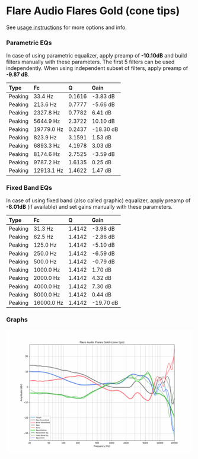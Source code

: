 # Flare Audio Flares Gold (cone tips)
See [usage instructions](https://github.com/jaakkopasanen/AutoEq#usage) for more options and info.

### Parametric EQs
In case of using parametric equalizer, apply preamp of **-10.10dB** and build filters manually
with these parameters. The first 5 filters can be used independently.
When using independent subset of filters, apply preamp of **-9.87 dB**.

| Type    | Fc         |      Q | Gain      |
|:--------|:-----------|:-------|:----------|
| Peaking | 33.4 Hz    | 0.1616 | -3.83 dB  |
| Peaking | 213.6 Hz   | 0.7777 | -5.66 dB  |
| Peaking | 2327.8 Hz  | 0.7782 | 6.41 dB   |
| Peaking | 5644.9 Hz  | 2.3722 | 10.10 dB  |
| Peaking | 19779.0 Hz | 0.2437 | -18.30 dB |
| Peaking | 823.9 Hz   | 3.1591 | 1.53 dB   |
| Peaking | 6893.3 Hz  | 4.1978 | 3.03 dB   |
| Peaking | 8174.6 Hz  | 2.7525 | -3.59 dB  |
| Peaking | 9787.2 Hz  | 1.6135 | 0.25 dB   |
| Peaking | 12913.1 Hz | 1.4622 | 1.47 dB   |

### Fixed Band EQs
In case of using fixed band (also called graphic) equalizer, apply preamp of **-8.01dB**
(if available) and set gains manually with these parameters.

| Type    | Fc         |      Q | Gain      |
|:--------|:-----------|:-------|:----------|
| Peaking | 31.3 Hz    | 1.4142 | -3.98 dB  |
| Peaking | 62.5 Hz    | 1.4142 | -2.86 dB  |
| Peaking | 125.0 Hz   | 1.4142 | -5.10 dB  |
| Peaking | 250.0 Hz   | 1.4142 | -6.59 dB  |
| Peaking | 500.0 Hz   | 1.4142 | -0.79 dB  |
| Peaking | 1000.0 Hz  | 1.4142 | 1.70 dB   |
| Peaking | 2000.0 Hz  | 1.4142 | 4.32 dB   |
| Peaking | 4000.0 Hz  | 1.4142 | 7.30 dB   |
| Peaking | 8000.0 Hz  | 1.4142 | 0.44 dB   |
| Peaking | 16000.0 Hz | 1.4142 | -19.70 dB |

### Graphs
![](./Flare%20Audio%20Flares%20Gold%20(cone%20tips).png)